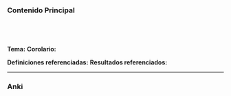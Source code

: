 ### Contenido Principal

```ad-theorem


```

```ad-proof


```

**Tema:**
**Corolario:**

**Definiciones referenciadas:**
**Resultados referenciados:**

---
### Anki
